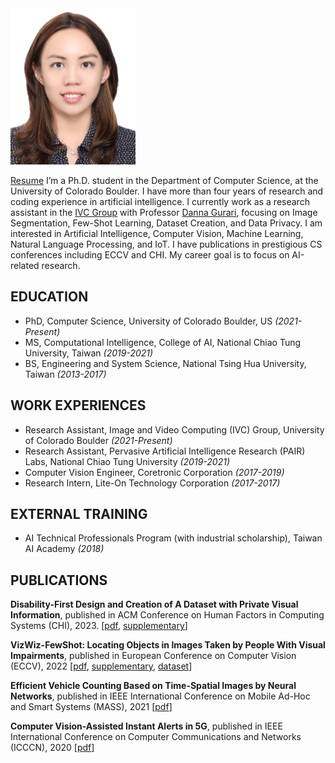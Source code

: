 <img src="IMG_7217.JPG" width="200">

[Resume](resume.pdf)
I’m a Ph.D. student in the Department of Computer Science, at the University of Colorado Boulder. I have more than four years of research and coding experience in artificial intelligence. I currently work as a research assistant in the [IVC Group](https://home.cs.colorado.edu/~DrG/IVC_Group.html) with Professor [Danna Gurari](https://home.cs.colorado.edu/~DrG/AboutMe.html), focusing on Image Segmentation, Few-Shot Learning, Dataset Creation, and Data Privacy. I am interested in Artificial Intelligence, Computer Vision, Machine Learning, Natural Language Processing, and IoT. I have publications in prestigious CS conferences including ECCV and CHI. My career goal is to focus on AI-related research.

## EDUCATION

- PhD, Computer Science, University of Colorado Boulder, US *(2021-Present)*
- MS, Computational Intelligence, College of AI, National Chiao Tung University, Taiwan *(2019-2021)*
- BS, Engineering and System Science, National Tsing Hua University, Taiwan *(2013-2017)*

## WORK EXPERIENCES

- Research Assistant, Image and Video Computing (IVC) Group, University of Colorado Boulder *(2021-Present)*
- Research Assistant, Pervasive Artificial Intelligence Research (PAIR) Labs, National Chiao Tung University *(2019-2021)*
- Computer Vision Engineer, Coretronic Corporation *(2017-2019)*
- Research Intern, Lite-On Technology Corporation *(2017-2017)*

## EXTERNAL TRAINING

- AI Technical Professionals Program (with industrial scholarship), Taiwan AI Academy  *(2018)*

## PUBLICATIONS

**Disability-First Design and Creation of A Dataset with Private Visual Information**, published in ACM Conference on Human Factors in Computing Systems (CHI), 2023. [[pdf](https://drive.google.com/file/d/1AYM1PO6szCUBPtfKnvn-9tkm-dXJ0Hh7/view), [supplementary](https://drive.google.com/file/d/1RoYnkCzxRE-gvZ2d0-CYQH8F7uC3r-hj/view)]

**VizWiz-FewShot: Locating Objects in Images Taken by People With Visual Impairments**, published in European Conference on Computer Vision (ECCV), 2022 [[pdf](https://arxiv.org/abs/2207.11810), [supplementary](https://www.ecva.net/papers/eccv_2022/papers_ECCV/papers/136680563-supp.pdf), [dataset](https://vizwiz.org/)]

**Efficient Vehicle Counting Based on Time-Spatial Images by Neural Networks**, published in IEEE International Conference on Mobile Ad-Hoc and Smart Systems (MASS), 2021 [[pdf](https://ieeexplore.ieee.org/document/9637752)]

**Computer Vision-Assisted Instant Alerts in 5G**, published in IEEE International Conference on Computer Communications and Networks (ICCCN), 2020 [[pdf](https://ieeexplore.ieee.org/abstract/document/9209751)]
